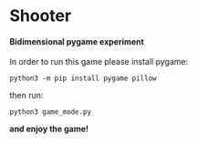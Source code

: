 # Shooter

#### Bidimensional pygame experiment

In order to run this game please install pygame:

```shell
python3 -m pip install pygame pillow
```

then run:

```shell
python3 game_mode.py
```

**and enjoy the game!**
 
